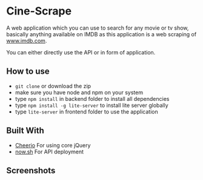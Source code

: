 # Cine-Scrape

A web application which you can use to search for any movie or tv show, basically anything available on IMDB as this application is a web scraping of www.imdb.com. 

You can either directly use the API or in form of application.

## How to use

- `git clone` or download the zip
- make sure you have node and npm on your system
- type `npm install` in backend folder to install all dependencies
- type `npm install -g lite-server` to install lite server globally
- type `lite-server` in frontend folder to use the application

## Built With

* [Cheerio](https://github.com/cheeriojs/cheerio) For using core jQuery
* [now.sh](https://zeit.co/now) For API deployment

## Screenshots 


